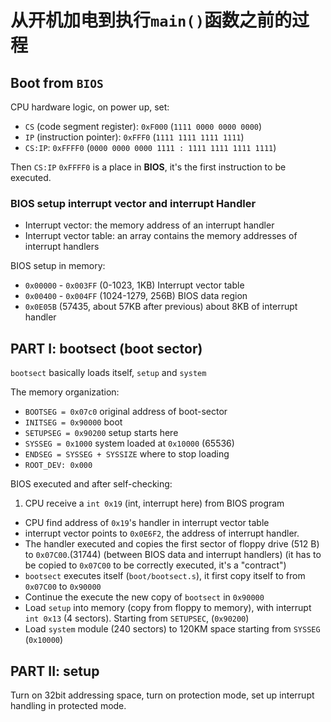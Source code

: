 # 从开机加电到执行`main()`函数之前的过程
## Boot from `BIOS`
CPU hardware logic, on power up, set: 

* `CS` (code segment register): `0xF000` (`1111 0000 0000 0000`)
* `IP` (instruction pointer): `0xFFF0` (`1111 1111 1111 1111`)
* `CS:IP`: `0xFFFF0` (`0000 0000 0000 1111 : 1111 1111 1111 1111`)

Then `CS:IP` `0xFFFF0` is a place in **BIOS**, it's the first instruction
to be executed.

### BIOS setup interrupt vector and interrupt Handler
* Interrupt vector: the memory address of an interrupt handler
* Interrupt vector table: an array contains the memory addresses of
  interrupt handlers

BIOS setup in memory:

* `0x00000` - `0x003FF` (0-1023, 1KB) Interrupt vector table
* `0x00400` - `0x004FF` (1024-1279, 256B) BIOS data region
* `0x0E05B` (57435, about 57KB after previous) about 8KB of interrupt
  handler

## PART I: bootsect (boot sector)
`bootsect` basically loads itself, `setup` and `system`

The memory organization:
* `BOOTSEG = 0x07c0` original address of boot-sector
* `INITSEG = 0x90000` boot
* `SETUPSEG = 0x90200` setup starts here
* `SYSSEG = 0x1000` system loaded at `0x10000` (65536)
* `ENDSEG = SYSSEG + SYSSIZE` where to stop loading
* `ROOT_DEV: 0x000` 

BIOS executed and after self-checking:

1. CPU receive a `int 0x19` (int, interrupt here) from BIOS program
* CPU find address of `0x19`'s handler in interrupt vector table
* interrupt vector points to `0x0E6F2`, the address of interrupt handler.
* The handler executed and copies the first sector of floppy drive (512 B)
  to `0x07C00`.(31744) (between BIOS data and interrupt
  handlers) (it has to be copied to `0x07C00` to be correctly executed,
  it's a "contract")
* `bootsect` executes itself (`boot/bootsect.s`), it first copy itself to
  from `0x07C00` to `0x90000`
* Continue the execute the new copy of `bootsect` in `0x90000`
* Load `setup` into memory (copy from floppy to memory), with interrupt
  `int 0x13` (4 sectors). Starting from `SETUPSEC`, (`0x90200`)
* Load `system` module (240 sectors) to 120KM space starting from `SYSSEG` (`0x10000`)

## PART II: setup
Turn on 32bit addressing space, turn on protection mode, set up interrupt
handling in protected mode.
